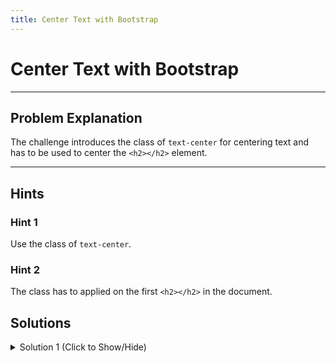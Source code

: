 ```yaml
---
title: Center Text with Bootstrap
---
```

# Center Text with Bootstrap

---
## Problem Explanation
The challenge introduces the class of ``` text-center ``` for centering text and has to be used to center the ``` <h2></h2> ``` element.


---
## Hints

### Hint 1

Use the class of ``` text-center ```.
### Hint 2

The class has to applied on the first ``` <h2></h2> ``` in the document.

## Solutions

<details><summary>Solution 1 (Click to Show/Hide)</summary>

Since you need to add a class, edit the HTML of the first ```html <h2></h2> ``` from:

```html
<h2 class="red-text">CatPhotoApp</h2>
```
to
```html
<h2 class="red-text text-center">CatPhotoApp</h2>
```
</details>
